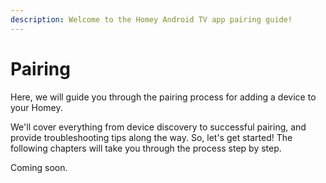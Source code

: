 ```yaml
---
description: Welcome to the Homey Android TV app pairing guide!
---
```


# Pairing

Here, we will guide you through the pairing process for adding a device to your Homey.&#x20;

We'll cover everything from device discovery to successful pairing, and provide troubleshooting tips along the way. So, let's get started! The following chapters will take you through the process step by step.

Coming soon.

##
